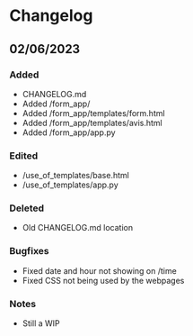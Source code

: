 # Changelog

## 02/06/2023

### Added
- CHANGELOG.md 
- Added /form_app/
- Added /form_app/templates/form.html
- Added /form_app/templates/avis.html
- Added /form_app/app.py

### Edited
- /use_of_templates/base.html
- /use_of_templates/app.py

### Deleted
- Old CHANGELOG.md location

### Bugfixes
- Fixed date and hour not showing on /time
- Fixed CSS not being used by the webpages

### Notes
- Still a WIP
